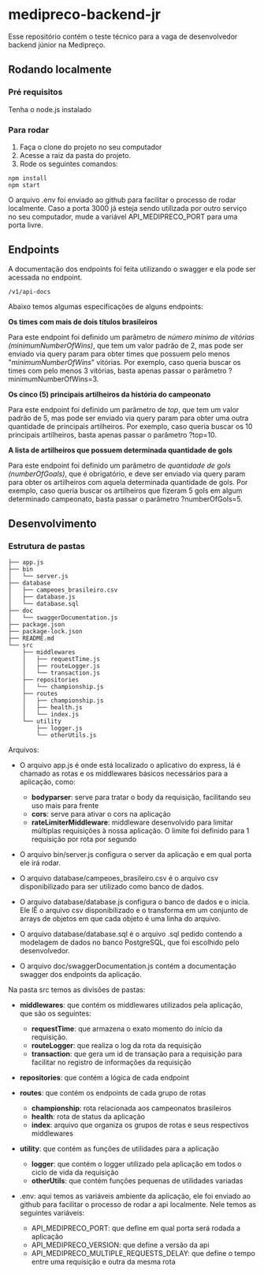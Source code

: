 # medipreco-backend-jr
Esse repositório contém o teste técnico para a vaga de desenvolvedor backend júnior na Medipreço.

## Rodando localmente
### Pré requisitos
Tenha o node.js instalado
### Para rodar
1) Faça o clone do projeto no seu computador
2) Acesse a raiz da pasta do projeto.
3) Rode os seguintes comandos:
```
npm install
npm start
```
O arquivo .env foi enviado ao github para facilitar o processo de rodar localmente. Caso a porta 3000 já esteja sendo utilizada por outro serviço no seu computador, mude a variável API_MEDIPRECO_PORT para uma porta livre.

## Endpoints
A documentação dos endpoints foi feita utilizando o swagger e ela pode ser acessada no endpoint.
```
/v1/api-docs
```
Abaixo temos algumas especificações de alguns endpoints:

**Os times com mais de dois títulos brasileiros**

Para este endpoint foi definido um parâmetro de _número mínimo de vitórias (minimumNumberOfWins)_, que tem um valor padrão de 2, mas pode ser enviado via query param para obter times que possuem pelo menos "_minimumNumberOfWins_" vitórias. Por exemplo, caso queria buscar os times com pelo menos 3 vitórias, basta apenas passar o parâmetro ?minimumNumberOfWins=3.

**Os cinco (5) principais artilheiros da história do campeonato**

Para este endpoint foi definido um parâmetro de _top_, que tem um valor padrão de 5, mas pode ser enviado via query param para obter uma outra quantidade de principais artilheiros. Por exemplo, caso queria buscar os 10 principais artilheiros, basta apenas passar o parâmetro ?top=10.

**A lista de artilheiros que possuem determinada quantidade de gols**

Para este endpoint foi definido um parâmetro de _quantidade de gols (numberOfGoals)_, que é obrigatório, e deve ser enviado via query param para obter os artilheiros com aquela determinada quantidade de gols. Por exemplo, caso queria buscar os artilheiros que fizeram 5 gols em algum determinado campeonato, basta passar o parâmetro            ?numberOfGols=5.

## Desenvolvimento
### Estrutura de pastas
```
├── app.js
├── bin
│   └── server.js
├── database
│   ├── campeoes_brasileiro.csv
│   ├── database.js
│   └── database.sql
├── doc
│   └── swaggerDocumentation.js
├── package.json
├── package-lock.json
├── README.md
└── src
    ├── middlewares
    │   ├── requestTime.js
    │   ├── routeLogger.js
    │   └── transaction.js
    ├── repositories
    │   └── championship.js
    ├── routes
    │   ├── championship.js
    │   ├── health.js
    │   └── index.js
    └── utility
        ├── logger.js
        └── otherUtils.js
```

Arquivos:
* O arquivo app.js é onde está localizado o aplicativo do express, lá é chamado as rotas e os middlewares básicos necessários para a aplicação, como:
  * **bodyparser**: serve para tratar o body da requisição, facilitando seu uso mais para frente
  * **cors**: serve para ativar o cors na aplicação
  * **rateLimiterMiddleware**: middleware desenvolvido para limitar múltiplas requisições à nossa aplicação. O limite foi definido para 1 requisição por rota por segundo

* O arquivo bin/server.js configura o server da aplicação e em qual porta ele irá rodar.
* O arquivo database/campeoes_brasileiro.csv é o arquivo csv disponibilizado para ser utilizado como banco de dados.
* O arquivo database/database.js configura o banco de dados e o inicia. Ele lÊ o arquivo csv disponibilizado e o transforma em um conjunto de arrays de objetos em que cada objeto é uma linha do arquivo.
* O arquivo database/database.sql é o arquivo .sql pedido contendo a modelagem de dados no banco PostgreSQL, que foi escolhido pelo desenvolvedor.
* O arquivo doc/swaggerDocumentation.js contém a documentação swagger dos endpoints da aplicação.

Na pasta src temos as divisões de pastas:
* **middlewares**: que contém os middlewares utilizados pela aplicação, que são os seguintes:
  * **requestTime**: que armazena o exato momento do início da requisição.
  * **routeLogger**: que realiza o log da rota da requisição
  * **transaction**: que gera um id de transação para a requisição para facilitar no registro de informações da requisição
* **repositories**: que contém a lógica de cada endpoint
* **routes**: que contém os endpoints de cada grupo de rotas
  * **championship**: rota relacionada aos campeonatos brasileiros
  * **health**: rota de status da aplicação
  * **index**: arquivo que organiza os grupos de rotas e seus respectivos middlewares
* **utility**: que contém as funções de utilidades para a aplicação
  * **logger**: que contém o logger utilizado pela aplicação em todos o ciclo de vida da requisição
  * **otherUtils**: que contém funções pequenas de utilidades variadas

* .env: aqui temos as variáveis ambiente da aplicação, ele foi enviado ao github para facilitar o processo de rodar a api localmente. Nele temos as seguintes variáveis:
  * API_MEDIPRECO_PORT: que define em qual porta será rodada a aplicação
  * API_MEDIPRECO_VERSION: que define a versão da api
  * API_MEDIPRECO_MULTIPLE_REQUESTS_DELAY: que define o tempo entre uma requisição e outra da mesma rota



